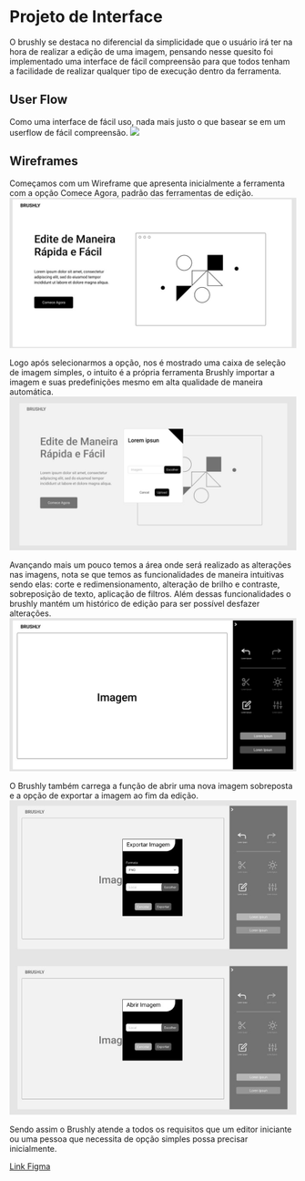 
# Projeto de Interface


O  brushly se destaca no diferencial da simplicidade que o usuário irá ter na hora de realizar a edição de uma imagem, pensando nesse quesito foi implementado uma interface de fácil compreensão para que todos tenham a facilidade de realizar qualquer tipo de execução dentro da ferramenta.


## User Flow

Como uma interface de fácil uso, nada mais justo o que basear se em um userflow de fácil compreensão. 
![](img/useflow.jpeg)



## Wireframes

Começamos com um Wireframe que apresenta inicialmente a ferramenta com a opção Comece Agora, padrão das ferramentas de edição. 
![](img/tela-inicial.jpeg)


Logo após selecionarmos a opção, nos é mostrado uma caixa de seleção de imagem simples, o intuito é a própria ferramenta Brushly importar a imagem e suas predefinições mesmo em alta qualidade de maneira automática.  
![](img/importar-imagem.jpeg)


Avançando mais um pouco temos a área onde será realizado as alterações nas imagens, nota se que temos as funcionalidades de maneira intuitivas sendo elas: corte e redimensionamento, alteração de brilho e contraste, sobreposição de texto, aplicação de filtros. Além dessas funcionalidades o brushly mantém um histórico de edição para ser possível desfazer alterações.
![](img/area-edicao.jpeg)

O Brushly também carrega a função de abrir uma nova imagem sobreposta e a opção de exportar a imagem ao fim da edição. 
![](img/exportar-adicionar.jpeg)

Sendo assim o Brushly atende a todos os requisitos que um editor iniciante ou uma pessoa que necessita de opção simples possa precisar inicialmente.

[Link Figma](https://www.figma.com/design/gnWbYkxyCjp4jURSy1aEPN/Brushly---Etapa-2?node-id=0-1&t=EfJpJf7nD9gfVgxE-1)
